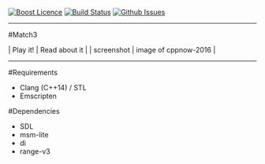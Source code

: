 <a href="http://www.boost.org/LICENSE_1_0.txt" target="_blank">![Boost Licence](http://img.shields.io/badge/license-boost-blue.svg)</a>
<a href="https://travis-ci.org/modern-cpp-examples/match3" target="_blank">![Build Status](https://img.shields.io/travis/modern-cpp-examples/match3/master.svg?label=linux/osx)</a>
<a href="http://github.com/modern-cpp-examples/match3/issues" target="_blank">![Github Issues](https://img.shields.io/github/issues/modern-cpp-examples/match3.svg)</a>

---------------------------------------

#Match3

| Play it! | Read about it |
| screenshot | image of cppnow-2016 |

---

#Requirements

* Clang (C++14) / STL
* Emscripten

#Dependencies

* SDL
* msm-lite
* di
* range-v3
